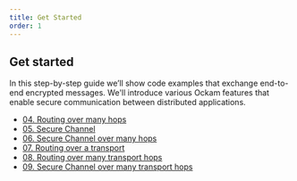 ```yaml
---
title: Get Started
order: 1
---
```


## Get started

In this step-by-step guide we’ll show code examples that exchange end-to-end
encrypted messages. We'll introduce various Ockam features that enable secure
communication between distributed applications.

- <a href="/learn/how-to-guides/rust/04-routing-many-hops">04. Routing over many hops</a>
- <a href="/learn/how-to-guides/rust/05-secure-channel">05. Secure Channel</a>
- <a href="/learn/how-to-guides/rust/06-secure-channel-many-hops">06. Secure Channel over many hops</a>
- <a href="/learn/how-to-guides/rust/07-routing-over-transport">07. Routing over a transport</a>
- <a href="/learn/how-to-guides/rust/08-routing-over-many-transport-hops">08. Routing over many transport hops</a>
- <a href="/learn/how-to-guides/rust/09-secure-channel-over-many-transport-hops">09. Secure Channel over many transport hops</a>
